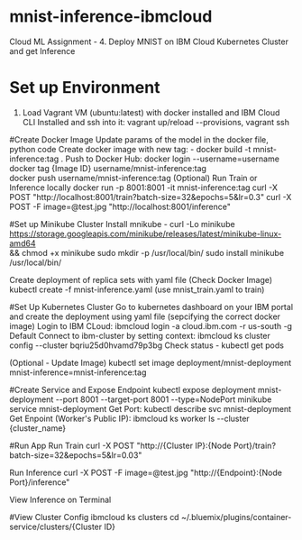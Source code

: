 # mnist-inference-ibmcloud
Cloud ML Assignment - 4. Deploy MNIST on IBM Cloud Kubernetes Cluster and get Inference

# Set up Environment
1) Load Vagrant VM (ubuntu:latest) with docker installed and IBM Cloud CLI Installed and ssh into it: 
 vagrant up/reload --provisions, vagrant ssh

#Create Docker Image
Update params of the model in the docker file, python code
Create docker image with new tag: - docker build -t mnist-inference:tag .
Push to Docker Hub: 
	docker login --username=username 
	docker tag {Image ID} username/mnist-inference:tag  
	docker push username/mnist-inference:tag
(Optional) Run Train or Inference locally
	docker run -p 8001:8001 -it mnist-inference:tag
	curl -X POST "http://localhost:8001/train?batch-size=32&epochs=5&lr=0.3"
	curl -X POST -F image=@test.jpg "http://localhost:8001/inference"


#Set up Minikube Cluster
Install mnikube - curl -Lo minikube https://storage.googleapis.com/minikube/releases/latest/minikube-linux-amd64 \
  && chmod +x minikube
  sudo mkdir -p /usr/local/bin/
  sudo install minikube /usr/local/bin/

Create deployment of replica sets with yaml file (Check Docker Image)
 kubectl create -f mnist-inference.yaml (use mnist_train.yaml to train)


#Set Up Kubernetes Cluster
Go to kubernetes dashboard on your IBM portal and create the deployment using yaml file (sepcifying the correct docker image)
   Login to IBM CLoud: ibmcloud login -a cloud.ibm.com -r us-south -g Default
   Connect to ibm-cluster by setting context: ibmcloud ks cluster config --cluster bqriu25d0hvamd79p3bg
Check status - kubectl get pods

(Optional - Update Image)
kubectl set image deployment/mnist-deployment mnist-inference=mnist-inference:tag

#Create Service and Expose Endpoint
kubectl expose deployment mnist-deployment --port 8001 --target-port 8001 --type=NodePort
minikube service mnist-deployment
Get Port: kubectl describe svc mnist-deployment
Get Enpoint (Worker's Public IP): ibmcloud ks worker ls --cluster {cluster_name}

#Run App
Run Train
curl -X POST "http://{Cluster IP}:{Node Port}/train?batch-size=32&epochs=5&lr=0.03"

Run Inference
curl -X POST -F image=@test.jpg "http://{Endpoint}:{Node Port}/inference"

View Inference on Terminal 

#View Cluster Config
ibmcloud ks clusters
cd ~/.bluemix/plugins/container-service/clusters/{Cluster ID}